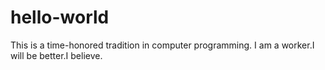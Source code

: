 # hello-world
This is a time-honored tradition in computer programming.
I am a worker.I will be better.I believe.
